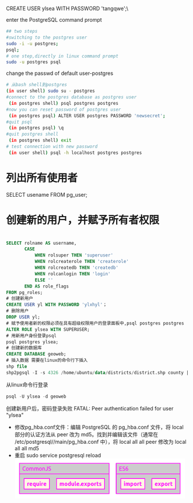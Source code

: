 CREATE USER ylsea WITH PASSWORD 'tangqwe';\

enter the PostgreSQL command prompt
```bash
## two steps
#switching to the postgres user
sudo -i -u postgres;
psql;
# one step,directly in linux command prompt
sudo -u postgres psql

```



change the passwd of default user-postgres
```bash
# 从bash shell到postgres
(in user shell) sudo su - postgres
#connect to the postgres database as postgres user
 (in postgres shell) psql postgres postgres
#now you can reset password of postgres user
 (in postgres psql) ALTER USER postgres PASSWORD 'newsecret';
#quit psql
 (in postgres psql) \q
#quit postgres shell
 (in postgres shell) exit
# test connection with new password
 (in user shell) psql -h localhost postgres postgres

```
# 列出所有使用者
SELECT usename FROM pg_user;




# 创建新的用户，并赋予所有者权限
```sql

SELECT rolname AS username,
       CASE 
           WHEN rolsuper THEN 'superuser'
           WHEN rolcreaterole THEN 'createrole'
           WHEN rolcreatedb THEN 'createdb'
           WHEN rolcanlogin THEN 'login'
           ELSE ''
       END AS role_flags
FROM pg_roles;
# 创建新用户
CREATE USER yl WITH PASSWORD 'ylxhyl'；
# 删除用户
DROP USER yl;
# 赋予使用者新的权限必须在具有超级权限用户的登录面板中,psql postgres postgres
ALTER ROLE ylsea WITH SUPERUSER;
# 用新用户身份登录psql
psql postgres ylsea;
# 创建新的数据库
CREATE DATABASE geoweb;
# 插入数据 需要在linux的命令行下插入
shp file
shp2pgsql -I -s 4326 /home/ubuntu/data/districts/district.shp county | psql -U ylsea -d geoweb;

```
从linux命令行登录
```sql
psql -U ylsea -d geoweb

```

创建新用户后，密码登录失败
FATAL:  Peer authentication failed for user "ylsea"

+ 修改pg_hba.conf文件：编辑 PostgreSQL 的 pg_hba.conf 文件，将 local 部分的认证方法从 peer 改为 md5。找到并编辑该文件（通常在 /etc/postgresql/<version>/main/pg_hba.conf 中），将
local   all             all                                     peer
修改为
local   all             all                                     md5
+ 重启
sudo service postgresql reload
![alt text](image-1.png)
